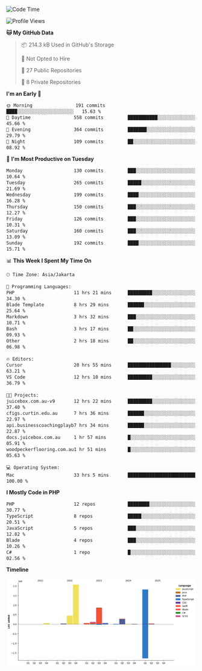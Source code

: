 <!--START_SECTION:waka-->
![Code Time](http://img.shields.io/badge/Code%20Time-585%20hrs%2028%20mins-blue)

![Profile Views](http://img.shields.io/badge/Profile%20Views-1-blue)

**🐱 My GitHub Data** 

> 📦 214.3 kB Used in GitHub's Storage 
 > 
> 🚫 Not Opted to Hire
 > 
> 📜 27 Public Repositories 
 > 
> 🔑 8 Private Repositories 
 > 
**I'm an Early 🐤** 

```text
🌞 Morning                191 commits         ████░░░░░░░░░░░░░░░░░░░░░   15.63 % 
🌆 Daytime                558 commits         ███████████░░░░░░░░░░░░░░   45.66 % 
🌃 Evening                364 commits         ███████░░░░░░░░░░░░░░░░░░   29.79 % 
🌙 Night                  109 commits         ██░░░░░░░░░░░░░░░░░░░░░░░   08.92 % 
```
📅 **I'm Most Productive on Tuesday** 

```text
Monday                   130 commits         ███░░░░░░░░░░░░░░░░░░░░░░   10.64 % 
Tuesday                  265 commits         █████░░░░░░░░░░░░░░░░░░░░   21.69 % 
Wednesday                199 commits         ████░░░░░░░░░░░░░░░░░░░░░   16.28 % 
Thursday                 150 commits         ███░░░░░░░░░░░░░░░░░░░░░░   12.27 % 
Friday                   126 commits         ███░░░░░░░░░░░░░░░░░░░░░░   10.31 % 
Saturday                 160 commits         ███░░░░░░░░░░░░░░░░░░░░░░   13.09 % 
Sunday                   192 commits         ████░░░░░░░░░░░░░░░░░░░░░   15.71 % 
```


📊 **This Week I Spent My Time On** 

```text
🕑︎ Time Zone: Asia/Jakarta

💬 Programming Languages: 
PHP                      11 hrs 21 mins      █████████░░░░░░░░░░░░░░░░   34.30 % 
Blade Template           8 hrs 29 mins       ██████░░░░░░░░░░░░░░░░░░░   25.64 % 
Markdown                 3 hrs 32 mins       ███░░░░░░░░░░░░░░░░░░░░░░   10.71 % 
Bash                     3 hrs 17 mins       ██░░░░░░░░░░░░░░░░░░░░░░░   09.93 % 
Other                    2 hrs 18 mins       ██░░░░░░░░░░░░░░░░░░░░░░░   06.98 % 

🔥 Editors: 
Cursor                   20 hrs 55 mins      ████████████████░░░░░░░░░   63.21 % 
VS Code                  12 hrs 10 mins      █████████░░░░░░░░░░░░░░░░   36.79 % 

🐱‍💻 Projects: 
juicebox.com.au-v9       12 hrs 22 mins      █████████░░░░░░░░░░░░░░░░   37.40 % 
cfigs.curtin.edu.au      7 hrs 36 mins       ██████░░░░░░░░░░░░░░░░░░░   22.97 % 
api.businesscoachingplayb7 hrs 34 mins       ██████░░░░░░░░░░░░░░░░░░░   22.87 % 
docs.juicebox.com.au     1 hr 57 mins        █░░░░░░░░░░░░░░░░░░░░░░░░   05.91 % 
woodpeckerflooring.com.au1 hr 51 mins        █░░░░░░░░░░░░░░░░░░░░░░░░   05.63 % 

💻 Operating System: 
Mac                      33 hrs 5 mins       █████████████████████████   100.00 % 
```

**I Mostly Code in PHP** 

```text
PHP                      12 repos            ████████░░░░░░░░░░░░░░░░░   30.77 % 
TypeScript               8 repos             █████░░░░░░░░░░░░░░░░░░░░   20.51 % 
JavaScript               5 repos             ███░░░░░░░░░░░░░░░░░░░░░░   12.82 % 
Blade                    4 repos             ███░░░░░░░░░░░░░░░░░░░░░░   10.26 % 
C#                       1 repo              █░░░░░░░░░░░░░░░░░░░░░░░░   02.56 % 
```



**Timeline**

![Lines of Code chart](https://raw.githubusercontent.com/brstreet2/brstreet2/main/assets/bar_graph.png)


<!--END_SECTION:waka-->
